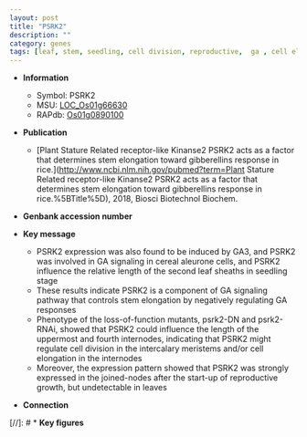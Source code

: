 ```yaml
---
layout: post
title: "PSRK2"
description: ""
category: genes
tags: [leaf, stem, seedling, cell division, reproductive,  ga , cell elongation, GA, intercalary meristem, reproductive growth]
---
```


* **Information**  
    + Symbol: PSRK2  
    + MSU: [LOC_Os01g66630](http://rice.uga.edu/cgi-bin/ORF_infopage.cgi?orf=LOC_Os01g66630)  
    + RAPdb: [Os01g0890100](https://rapdb.dna.affrc.go.jp/locus/?name=Os01g0890100)  

* **Publication**  
    + [Plant Stature Related receptor-like Kinanse2 PSRK2 acts as a factor that determines stem elongation toward gibberellins response in rice.](http://www.ncbi.nlm.nih.gov/pubmed?term=Plant Stature Related receptor-like Kinanse2 PSRK2 acts as a factor that determines stem elongation toward gibberellins response in rice.%5BTitle%5D), 2018, Biosci Biotechnol Biochem.

* **Genbank accession number**  

* **Key message**  
    + PSRK2 expression was also found to be induced by GA3, and PSRK2 was involved in GA signaling in cereal aleurone cells, and PSRK2 influence the relative length of the second leaf sheaths in seedling stage
    + These results indicate PSRK2 is a component of GA signaling pathway that controls stem elongation by negatively regulating GA responses
    + Phenotype of the loss-of-function mutants, psrk2-DN and psrk2-RNAi, showed that PSRK2 could influence the length of the uppermost and fourth internodes, indicating that PSRK2 might regulate cell division in the intercalary meristems and/or cell elongation in the internodes
    + Moreover, the expression pattern showed that PSRK2 was strongly expressed in the joined-nodes after the start-up of reproductive growth, but undetectable in leaves

* **Connection**  

[//]: # * **Key figures**  


